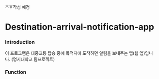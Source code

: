 추후작성 예정
# Destination-arrival-notification-app

### Introduction
이 프로그램은 대중교통 탑승 중에 목적지에 도착하면 알림을 보내주는 앱(웹 앱)입니다. (명지대학교 팀프로젝트)  <br/>



### Function


